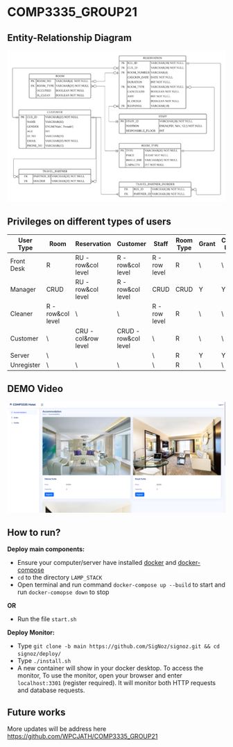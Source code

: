 # COMP3335_GROUP21

## Entity-Relationship Diagram
![ERD](./images/ERD.png)

## Privileges on different types of users
| User Type  | Room              | Reservation        | Customer             | Staff         | Room Type | Grant | Create User |
|------------|-------------------|--------------------|----------------------|---------------|-----------|-------|-------------|
| Front Desk | R                 | RU - row&col level | R - row&col level    | R - row level | R         | \     | \           |
| Manager    | CRUD              | RU - row&col level | R - row&col level    | CRUD          | CRUD      | Y     | Y           |
| Cleaner    | R - row&col level | \                  | \                    | R - row level | R         | \     | \           |
| Customer   | \                 | CRU -col&row level | CRUD - row&col level | \             | R         | \     | \           |
| Server     | \                 |                    |                      | \             | R         | Y     | Y           |
| Unregister | \                 | \                  | \                    | \             | R         | \     | \           |


## DEMO Video
[![Watch the video](./images/demo.png)](https://www.youtube-nocookie.com/embed/CWA3R_60B8s)

## How to run?

**Deploy main components:**

- Ensure your computer/server have installed [docker](https://www.docker.com) and [docker-compose](https://docs.docker.com/compose/)
- `cd` to the directory `LAMP_STACK`
- Open terminal and run command `docker-compose up --build` to start and run `docker-comopse down` to stop

**OR**

- Run the file `start.sh`

**Deploy Monitor:**

* Type `git clone -b main https://github.com/SigNoz/signoz.git && cd signoz/deploy/`
* Type `./install.sh`
* A new container will show in your docker desktop. To access the monitor, To use the monitor, open your browser and enter `localhost:3301` (register required). It will monitor both HTTP requests and database requests.

## Future works

More updates will be address here https://github.com/WPCJATH/COMP3335_GROUP21
